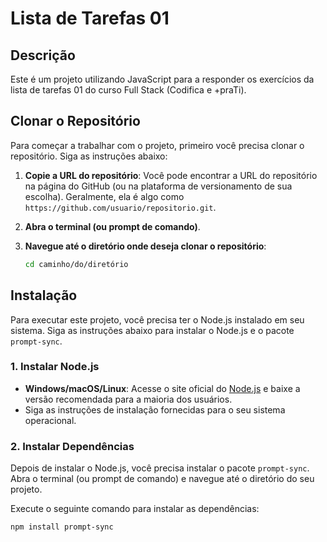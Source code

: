 # Lista de Tarefas 01 

## Descrição

Este é um projeto utilizando JavaScript para a responder os exercícios da lista de tarefas 01 do curso Full Stack (Codifica e +praTi).

## Clonar o Repositório

Para começar a trabalhar com o projeto, primeiro você precisa clonar o repositório. Siga as instruções abaixo:

1. **Copie a URL do repositório**: Você pode encontrar a URL do repositório na página do GitHub (ou na plataforma de versionamento de sua escolha). Geralmente, ela é algo como `https://github.com/usuario/repositorio.git`.

2. **Abra o terminal (ou prompt de comando)**.

3. **Navegue até o diretório onde deseja clonar o repositório**:

   ```bash
   cd caminho/do/diretório

## Instalação

Para executar este projeto, você precisa ter o Node.js instalado em seu sistema. Siga as instruções abaixo para instalar o Node.js e o pacote `prompt-sync`.

### 1. Instalar Node.js

- **Windows/macOS/Linux**: Acesse o site oficial do [Node.js](https://nodejs.org/) e baixe a versão recomendada para a maioria dos usuários.
- Siga as instruções de instalação fornecidas para o seu sistema operacional.

### 2. Instalar Dependências

Depois de instalar o Node.js, você precisa instalar o pacote `prompt-sync`. Abra o terminal (ou prompt de comando) e navegue até o diretório do seu projeto.

Execute o seguinte comando para instalar as dependências:

```bash
npm install prompt-sync
